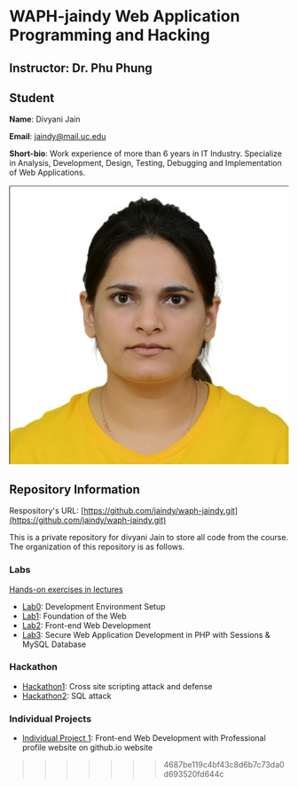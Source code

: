 # WAPH-jaindy Web Application Programming and Hacking

## Instructor: Dr. Phu Phung

## Student

**Name**: Divyani Jain

**Email**: jaindy@mail.uc.edu

**Short-bio**: Work experience of more than 6 years in IT Industry. Specialize in Analysis, Development, Design, Testing, Debugging and Implementation of Web Applications. 

![Divyani Headshot!](/Images/Divyani_Jain.jpg)

## Repository Information

Respository's URL: [https://github.com/jaindy/waph-jaindy.git](https://github.com/jaindy/waph-jaindy.git)

This is a private repository for divyani Jain to store all code from the course. The organization of this repository is as follows.

### Labs 

[Hands-on exercises in lectures](https://github.com/jaindy/waph-jaindy/tree/main/labs)

  - [Lab0](https://github.com/jaindy/waph-jaindy/tree/main/labs/lab0): Development Environment Setup 
  - [Lab1](https://github.com/jaindy/waph-jaindy/tree/main/labs/lab1): Foundation of the Web 
  - [Lab2](https://github.com/jaindy/waph-jaindy/tree/main/labs/lab2): Front-end Web Development
  - [Lab3](https://github.com/jaindy/waph-jaindy/tree/main/labs/lab3): Secure Web Application Development in PHP with Sessions & MySQL Database
 
### Hackathon

 - [Hackathon1](https://github.com/jaindy/waph-jaindy/tree/main/hackathons/hackathon1): Cross site scripting attack and defense
 - [Hackathon2](https://github.com/jaindy/waph-jaindy/tree/main/hackathons/hackathon2): SQL attack

### Individual Projects

 - [Individual Project 1](https://github.com/jaindy/jaindy-uc.github.io): Front-end Web Development with Professional profile website on github.io website

>>>>>>> 4687be119c4bf43c8d6b7c73da0d693520fd644c
